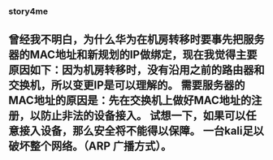 ### story4me
## 曾经我不明白，为什么华为在机房转移时要事先把服务器的MAC地址和新规划的IP做绑定，现在我觉得主要原因如下：因为机房转移时，没有沿用之前的路由器和交换机，所以变更IP是可以理解的。 需要服务器的MAC地址的原因是：先在交换机上做好MAC地址的注册，以防止非法的设备接入。 试想一下，如果可以任意接入设备，那么安全将不能得以保障。 一台kali足以破坏整个网络。（ARP 广播方式）。
